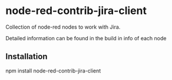 # node-red-contrib-jira-client

Collection of node-red nodes to work with Jira.

Detailed information can be found in the build in info of each node

## Installation
npm install node-red-contrib-jira-client

